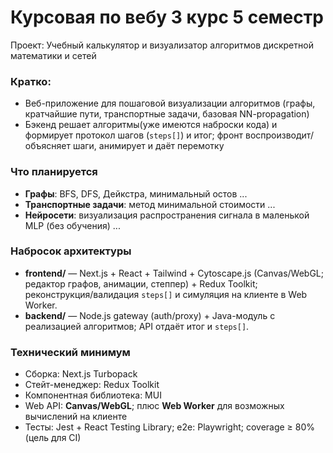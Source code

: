 # Курсовая по вебу 3 курс 5 семестр

Проект: Учебный калькулятор и визуализатор алгоритмов дискретной математики и сетей

### Кратко:

* Веб-приложение для пошаговой визуализации алгоритмов (графы, кратчайшие пути, транспортные задачи, базовая NN-propagation)
* Бэкенд решает алгоритмы(уже имеются наброски кода) и формирует протокол шагов (`steps[]`) и итог; фронт воспроизводит/объясняет шаги, анимирует и даёт перемотку

### Что планируется

* **Графы**: BFS, DFS, Дейкстра, минимальный остов ...
* **Транспортные задачи**: метод минимальной стоимости ...
* **Нейросети**: визуализация распространения сигнала в маленькой MLP (без обучения) ...

### Набросок архитектуры

* **frontend/** — Next.js + React + Tailwind + Cytoscape.js (Canvas/WebGL; редактор графов, анимации, степпер) + Redux Toolkit; реконструкция/валидация `steps[]` и симуляция на клиенте в Web Worker.
* **backend/** — Node.js gateway (auth/proxy) + Java-модуль с реализацией алгоритмов; API отдаёт итог и `steps[]`.

### Технический минимум

* Сборка: Next.js Turbopack
* Стейт-менеджер: Redux Toolkit
* Компонентная библиотека: MUI
* Web API: **Canvas/WebGL**; плюс **Web Worker** для возможных вычислений на клиенте
* Тесты: Jest + React Testing Library; e2e: Playwright; coverage ≥ 80% (цель для CI)